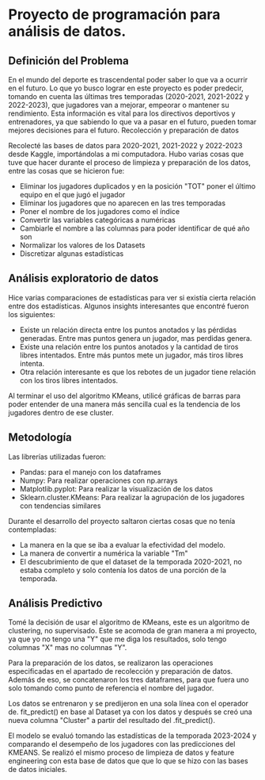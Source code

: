 # Proyecto de programación para análisis de datos. 

## Definición del Problema 
En el mundo del deporte es trascendental poder saber lo que va a ocurrir en el futuro. Lo que yo busco lograr en este proyecto es poder predecir, tomando en cuenta las últimas tres temporadas (2020-2021, 2021-2022 y 2022-2023), que jugadores van a mejorar, empeorar o mantener su rendimiento. Esta información es vital para los directivos deportivos y entrenadores, ya que sabiendo lo que va a pasar en el futuro, pueden tomar mejores decisiones para el futuro. 
Recolección y preparación de datos 

Recolecté las bases de datos para 2020-2021, 2021-2022 y 2022-2023 desde Kaggle, importándolas a mi computadora. Hubo varias cosas que tuve que hacer durante el proceso de limpieza y preparación de los datos, entre las cosas que se hicieron fue: 
- Eliminar los jugadores duplicados y en la posición "TOT" poner el último equipo en el que jugó el jugador
- Eliminar los jugadores que no aparecen en las tres temporadas 
- Poner el nombre de los jugadores como el índice 
- Convertir las variables categóricas a numéricas 
- Cambiarle el nombre a las columnas para poder identificar de qué año son 
- Normalizar los valores de los Datasets 
- Discretizar algunas estadísticas

## Análisis exploratorio de datos
Hice varias comparaciones de estadísticas para ver si existía cierta relación entre dos estadísticas.
Algunos insights interesantes que encontré fueron los siguientes:

- Existe un relación directa entre los puntos anotados y las pérdidas generadas. Entre mas puntos genera un jugador, mas perdidas genera.
- Existe una relación entre los puntos anotados y la cantidad de tiros libres intentados. Entre más puntos mete un jugador, más tiros libres intenta.
- Otra relación interesante es que los rebotes de un jugador tiene relación con los tiros libres intentados.

Al terminar el uso del algoritmo KMeans, utilicé gráficas de barras para poder entender de una manera más sencilla cual es la tendencia de los jugadores dentro de ese cluster. 

## Metodología 
Las librerías utilizadas fueron: 
-	Pandas: para el manejo con los dataframes 
-	Numpy: Para realizar operaciones con np.arrays 
-	Matplotlib.pyplot: Para realizar la visualización de los datos  
-	Sklearn.cluster.KMeans: Para realizar la agrupación de los jugadores con tendencias similares 

Durante el desarrollo del proyecto saltaron ciertas cosas que no tenía contempladas: 
-	La manera en la que se iba a evaluar la efectividad del modelo.
-	La manera de convertir a numérica la variable "Tm" 
-	El descubrimiento de que el dataset de la temporada 2020-2021, no estaba completo y solo contenía los datos de una porción de la temporada. 

## Análisis Predictivo 
Tomé la decisión de usar el algoritmo de KMeans, este es un algoritmo de clustering, no supervisado. Este se acomoda de gran manera a mi proyecto, ya que yo no tengo una "Y" que me diga los resultados, solo tengo columnas "X" mas no columnas "Y". 

Para la preparación de los datos, se realizaron las operaciones especificadas en el apartado de recolección y preparación de datos. Además de eso, se concatenaron los tres dataframes, para que fuera uno solo tomando como punto de referencia el nombre del jugador. 

Los datos se entrenaron y se predijeron en una sola línea con el operador de. fit_predict() en base al Dataset ya con los datos y después se creó una nueva columna "Cluster" a partir del resultado del .fit_predict(). 

El modelo se evaluó tomando las estadísticas de la temporada 2023-2024 y comparando el desempeño de los jugadores con las predicciones del KMEANS. Se realizó el mismo proceso de limpieza de datos y feature engineering con esta base de datos que que lo que se hizo con las bases de datos iniciales.